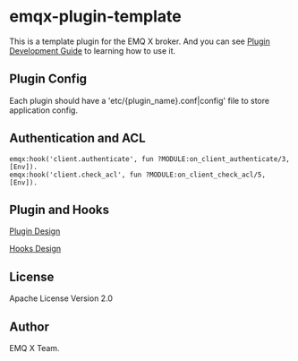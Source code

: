 emqx-plugin-template
====================

This is a template plugin for the EMQ X broker. And you can see [Plugin Development Guide](https://docs.emqx.io/broker/v3.0/en/plugins.html#plugin-development-template) to learning how to use it.

Plugin Config
-------------

Each plugin should have a 'etc/{plugin_name}.conf|config' file to store application config.

Authentication and ACL
----------------------

```
emqx:hook('client.authenticate', fun ?MODULE:on_client_authenticate/3, [Env]).
emqx:hook('client.check_acl', fun ?MODULE:on_client_check_acl/5, [Env]).
```

Plugin and Hooks
-----------------

[Plugin Design](https://docs.emqx.io/broker/v3.0/en/design.html#plugin-design)

[Hooks Design](https://docs.emqx.io/broker/v3.0/en/design.html#hooks-design)

License
-------

Apache License Version 2.0

Author
------

EMQ X Team.
